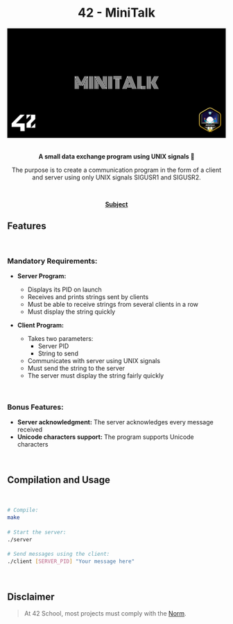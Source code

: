 <div align="center">
<h1>42 - MiniTalk</h1>

<img src="subject/cover-minitalk-bonus.png" alt="Covers" width="650" />

</br>
</br>

<strong>A small data exchange program using UNIX signals 📡</strong>

<p>The purpose is to create a communication program in the form of a client and server using only UNIX signals SIGUSR1 and SIGUSR2.</p>

</br>

<p><a href="https://github.com/MathysCogne/42_Mini_Talk/blob/main/subject/fr.subject.pdf"><strong>Subject</strong></a></p>

</div>

## Features

</br>
<div alignitems="center">

### Mandatory Requirements:

- **Server Program:**
  - Displays its PID on launch
  - Receives and prints strings sent by clients
  - Must be able to receive strings from several clients in a row
  - Must display the string quickly

- **Client Program:**
  - Takes two parameters:
    - Server PID
    - String to send
  - Communicates with server using UNIX signals
  - Must send the string to the server
  - The server must display the string fairly quickly

</br>

### Bonus Features:

- **Server acknowledgment:** The server acknowledges every message received
- **Unicode characters support:** The program supports Unicode characters

</div>

</br>

## Compilation and Usage

</br>

```bash
# Compile:
make

# Start the server:
./server

# Send messages using the client:
./client [SERVER_PID] "Your message here"

```

</br>

## Disclaimer
> At 42 School, most projects must comply with the [Norm](https://github.com/42School/norminette/blob/master/pdf/en.norm.pdf).
